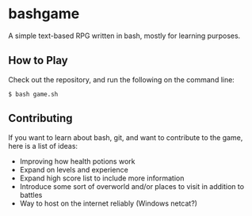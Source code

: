 bashgame
========
A simple text-based RPG written in bash, mostly for learning purposes.

How to Play
---
Check out the repository, and run the following on the command line:

```
$ bash game.sh
```

Contributing
---
If you want to learn about bash, git, and want to contribute to the game, here is a list of ideas:

* Improving how health potions work
* Expand on levels and experience
* Expand high score list to include more information
* Introduce some sort of overworld and/or places to visit in addition to battles
* Way to host on the internet reliably (Windows netcat?)

